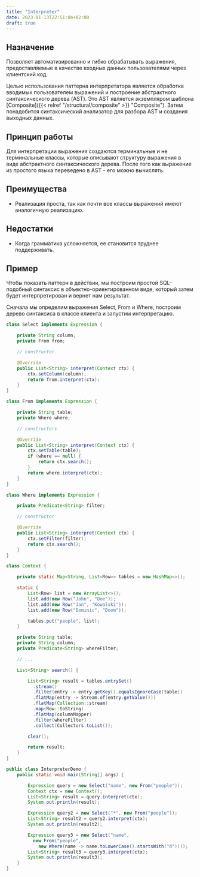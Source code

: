 ```yaml
---
title: "Interpreter"
date: 2023-01-13T22:51:04+02:00
draft: true
---
```


## Назначение

Позволяет автоматизированно и гибко обрабатывать выражения, предоставляемые в качестве входных данных пользователями через клиентский код.

Целью использования паттерна интерпретатора является обработка вводимых пользователем выражений и построение абстрактного синтаксического дерева (AST). Это AST является экземпляром шаблона [Composite]({{< relref "/structural/composite" >}} "Composite"). Затем понадобится синтаксический анализатор для разбора AST и создания выходных данных.

## Принцип работы

Для интерпретации выражения создаются терминальные и не терминальные классы, которые описывают структуру выражения в виде абстрактного синтаксического дерева. После того как выражение из простого языка переведено в AST - его можно вычислять.

## Преимущества

-   Реализация проста, так как почти все классы выражений имеют аналогичную реализацию.

## Недостатки

-   Когда грамматика усложняется, ее становится труднее поддерживать.

## Пример

Чтобы показать паттерн в действии, мы построим простой SQL-подобный синтаксис в объектно-ориентированном виде, который затем будет интерпретирован и вернет нам результат.

Сначала мы определим выражения Select, From и Where, построим дерево синтаксиса в классе клиента и запустим интерпретацию.

```java
class Select implements Expression {

    private String column;
    private From from;

    // constructor

    @Override
    public List<String> interpret(Context ctx) {
        ctx.setColumn(column);
        return from.interpret(ctx);
    }
}

class From implements Expression {

    private String table;
    private Where where;

    // constructors

    @Override
    public List<String> interpret(Context ctx) {
        ctx.setTable(table);
        if (where == null) {
            return ctx.search();
        }
        return where.interpret(ctx);
    }
}

class Where implements Expression {

    private Predicate<String> filter;

    // constructor

    @Override
    public List<String> interpret(Context ctx) {
        ctx.setFilter(filter);
        return ctx.search();
    }
}

class Context {

    private static Map<String, List<Row>> tables = new HashMap<>();

    static {
        List<Row> list = new ArrayList<>();
        list.add(new Row("John", "Doe"));
        list.add(new Row("Jan", "Kowalski"));
        list.add(new Row("Dominic", "Doom"));

        tables.put("people", list);
    }

    private String table;
    private String column;
    private Predicate<String> whereFilter;

    // ...

    List<String> search() {

        List<String> result = tables.entrySet()
          .stream()
          .filter(entry -> entry.getKey().equalsIgnoreCase(table))
          .flatMap(entry -> Stream.of(entry.getValue()))
          .flatMap(Collection::stream)
          .map(Row::toString)
          .flatMap(columnMapper)
          .filter(whereFilter)
          .collect(Collectors.toList());

        clear();

        return result;
    }
}

public class InterpreterDemo {
    public static void main(String[] args) {

        Expression query = new Select("name", new From("people"));
        Context ctx = new Context();
        List<String> result = query.interpret(ctx);
        System.out.println(result);

        Expression query2 = new Select("*", new From("people"));
        List<String> result2 = query2.interpret(ctx);
        System.out.println(result2);

        Expression query3 = new Select("name",
          new From("people",
            new Where(name -> name.toLowerCase().startsWith("d"))));
        List<String> result3 = query3.interpret(ctx);
        System.out.println(result3);
    }
}

```
